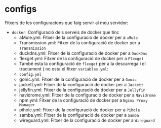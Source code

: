 # configs
Fitxers de les configuracions que faig servir al meu servidor:

- ``docker``: Configuració dels serveis de docker que tinc
  - aMule.yml: Fitxer de la configuració de docker per a ``aMule``
  - Transmission.yml: Fitxer de la configuració de docker per a ``Transmission``
  - duckdns.yml: Fitxer de la configuració de docker per a ``DuckDns``
  - flexget.yml: Fitxer de la configuració de docker per a ``Flexget``
   - També esta la configuració de `flexget` per a la descarrega i el tractament ( no esta el fitxer `variables.yml`:
    - `config.yml`
  - gonic.yml: Fitxer de la configuració de docker per a ``Gonic``
  - jackett.yml: Fitxer de la configuració de docker per a ``Jackett``
  - jellyfin.yml: Fitxer de la configuració de docker per a ``Jellyfin``
  - navidrome.yml: Fitxer de la configuració de docker per a ``Navidrome``
  - npm.yml: Fitxer de la configuració de docker per a ``Nginx Proxy Manager``
  - pihole.yml: Fitxer de la configuració de docker per a ``Pihole``
  - samba.yml: Fitxer de la configuració de docker per a ``Samba``
  - wireguard.yml: Fitxer de la configuració de docker per a ``Wireguard``
